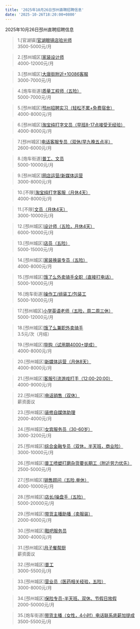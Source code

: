 ```yaml
---
title: '2025年10月26日邳州直聘招聘信息'
date: '2025-10-26T18:20:00+0800'
---
```

2025年10月26日邳州直聘招聘信息
<!--more-->
>1.[官湖镇][官湖眼镜店验光师](https://www.pizhouzhipin.com/job/43136)<br>
>3500-5000元/月

>2.[邳州城区][家装设计师](https://www.pizhouzhipin.com/job/41628)<br>
>4000-12000元/月

>3.[邳州城区][大唐街附近+10086客服](https://www.pizhouzhipin.com/job/22961)<br>
>3000-7000元/月

>4.[炮车街道][质量工程师（五险）](https://www.pizhouzhipin.com/job/38368)<br>
>5000-7000元/月

>5.[邳州城区][邳州招聘实习（轻松不累+免费宿舍）](https://www.pizhouzhipin.com/job/36825)<br>
>4000-8000元/月

>6.[邳州城区][淘宝纯打字文员（早班8-17点接受无经验）](https://www.pizhouzhipin.com/job/36818)<br>
>4000-8000元/月

>7.[邳州城区][电话客服专员（双休/早九晚五点半）](https://www.pizhouzhipin.com/job/39040)<br>
>2600-6000元/月

>8.[炮车街道][普工、文员](https://www.pizhouzhipin.com/job/38050)<br>
>5000-10000元/月

>9.[邳州城区][网店运营/新媒体运营](https://www.pizhouzhipin.com/job/38349)<br>
>3000-8000元/月

>10.[不限][淘宝纯打字客服（月休4天）](https://www.pizhouzhipin.com/job/42706)<br>
>4000-8000元/月

>11.[不限][文员（月休4天）](https://www.pizhouzhipin.com/job/42649)<br>
>3000-10000元/月

>12.[邳州城区][设计师（五险，月休4天）](https://www.pizhouzhipin.com/job/40201)<br>
>6000-10000元/月

>13.[邳州城区][店员（五险）](https://www.pizhouzhipin.com/job/41189)<br>
>5000-15000元/月

>14.[邳州城区][家装换装专员（五险）](https://www.pizhouzhipin.com/job/43140)<br>
>4000-8000元/月

>15.[邳州城区][饿了么外卖骑手全职（直接打电话）](https://www.pizhouzhipin.com/job/25304)<br>
>5000-10000元/月

>16.[炮车街道][操作工/组装工/包装工](https://www.pizhouzhipin.com/job/36719)<br>
>5000-10000元/月

>17.[邳州城区][小学英语老师（五险，周二周三休）](https://www.pizhouzhipin.com/job/39363)<br>
>5000-12000元/月

>18.[邳州城区][饿了么兼职外卖骑手](https://www.pizhouzhipin.com/job/23483)<br>
>3.5元/次（月结）

>19.[邳州城区][导购（试用期4000+提成）](https://www.pizhouzhipin.com/job/24762)<br>
>4000-8000元/月

>20.[邳州城区][新媒体运营（月休8天）](https://www.pizhouzhipin.com/job/43037)<br>
>4000-8000元/月

>21.[邳州城区][客服引流游戏打手（12:00-20:00）](https://www.pizhouzhipin.com/job/43237)<br>
>4000-9000元/月

>22.[邳州城区][电话销售（双休）](https://www.pizhouzhipin.com/job/29207)<br>
>薪资面议

>23.[邳州城区][装修自媒体助理](https://www.pizhouzhipin.com/job/39179)<br>
>2000-4000元/月

>24.[邳州城区][女宾服务员（30-60岁）](https://www.pizhouzhipin.com/job/39736)<br>
>3000-3200元/月

>25.[邳州城区][综合金融专员（双休，半天班，商业险）](https://www.pizhouzhipin.com/job/41539)<br>
>3000-10000元/月

>26.[邳州城区][普工喷塑打磨杂货要长期工（附近劳力优先）](https://www.pizhouzhipin.com/job/41608)<br>
>2500-5000元/月

>27.[邳州城区][销售顾问（五险,单休）](https://www.pizhouzhipin.com/job/42094)<br>
>4000-10000元/月

>28.[邳州城区][店长/操盘手（五险）](https://www.pizhouzhipin.com/job/41935)<br>
>5000-20000元/月

>29.[邳州城区][带货主播助播（卖服装）](https://www.pizhouzhipin.com/job/42758)<br>
>2000-6000元/月

>30.[邳州城区][鞋吧服务员](https://www.pizhouzhipin.com/job/32302)<br>
>3000-4000元/月

>31.[邳州城区][月子餐帮厨](https://www.pizhouzhipin.com/job/41204)<br>
>薪资面议

>32.[邳州城区][普工](https://www.pizhouzhipin.com/job/43319)<br>
>3000-5500元/月

>33.[邳州城区][营业员（医药相关经验，五险）](https://www.pizhouzhipin.com/job/8040)<br>
>3000-8000元/月

>34.[邳州城区][保险专员-半天班、双休、节假日放假](https://www.pizhouzhipin.com/job/42798)<br>
>2000-50000元/月

>35.[炮车街道][带货主播（女性，4小时）电话联系底薪加提成](https://www.pizhouzhipin.com/job/43239)<br>
>3500-5500元/月

